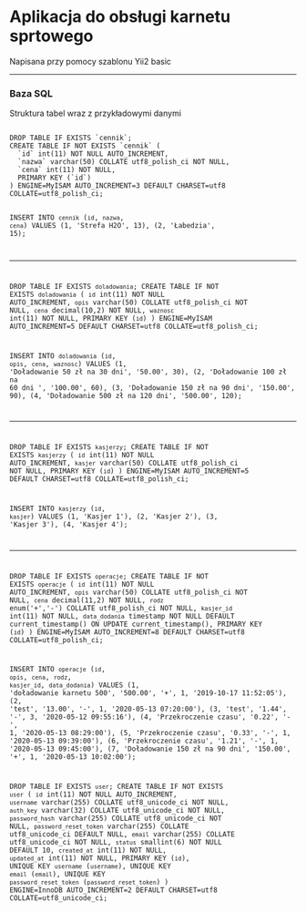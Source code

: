 <h1>Aplikacja do obsługi karnetu sprtowego</h1>
<p>Napisana przy pomocy szablonu Yii2 basic</p>

<hr>

<h3>Baza SQL</h3>
<p>Struktura tabel wraz z przykładowymi danymi</p>
<p><code>
DROP TABLE IF EXISTS `cennik`;
CREATE TABLE IF NOT EXISTS `cennik` (
  `id` int(11) NOT NULL AUTO_INCREMENT,
  `nazwa` varchar(50) COLLATE utf8_polish_ci NOT NULL,
  `cena` int(11) NOT NULL,
  PRIMARY KEY (`id`)
) ENGINE=MyISAM AUTO_INCREMENT=3 DEFAULT CHARSET=utf8 COLLATE=utf8_polish_ci;


INSERT INTO `cennik` (`id`, `nazwa`, `cena`) VALUES
(1, 'Strefa H2O', 13),
(2, 'Łabedzia', 15);

-- --------------------------------------------------------

DROP TABLE IF EXISTS `doladowania`;
CREATE TABLE IF NOT EXISTS `doladowania` (
  `id` int(11) NOT NULL AUTO_INCREMENT,
  `opis` varchar(50) COLLATE utf8_polish_ci NOT NULL,
  `cena` decimal(10,2) NOT NULL,
  `waznosc` int(11) NOT NULL,
  PRIMARY KEY (`id`)
) ENGINE=MyISAM AUTO_INCREMENT=5 DEFAULT CHARSET=utf8 COLLATE=utf8_polish_ci;


INSERT INTO `doladowania` (`id`, `opis`, `cena`, `waznosc`) VALUES
(1, 'Doładowanie 50 zł na 30 dni', '50.00', 30),
(2, 'Doładowanie 100 zł na 60 dni ', '100.00', 60),
(3, 'Doładowanie 150 zł na 90 dni', '150.00', 90),
(4, 'Doładowanie 500 zł na 120 dni', '500.00', 120);

-- --------------------------------------------------------

DROP TABLE IF EXISTS `kasjerzy`;
CREATE TABLE IF NOT EXISTS `kasjerzy` (
  `id` int(11) NOT NULL AUTO_INCREMENT,
  `kasjer` varchar(50) COLLATE utf8_polish_ci NOT NULL,
  PRIMARY KEY (`id`)
) ENGINE=MyISAM AUTO_INCREMENT=5 DEFAULT CHARSET=utf8 COLLATE=utf8_polish_ci;


INSERT INTO `kasjerzy` (`id`, `kasjer`) VALUES
(1, 'Kasjer 1'),
(2, 'Kasjer 2'),
(3, 'Kasjer 3'),
(4, 'Kasjer 4');

-- --------------------------------------------------------


DROP TABLE IF EXISTS `operacje`;
CREATE TABLE IF NOT EXISTS `operacje` (
  `id` int(11) NOT NULL AUTO_INCREMENT,
  `opis` varchar(50) COLLATE utf8_polish_ci NOT NULL,
  `cena` decimal(11,2) NOT NULL,
  `rodz` enum('+','-') COLLATE utf8_polish_ci NOT NULL,
  `kasjer_id` int(11) NOT NULL,
  `data_dodania` timestamp NOT NULL DEFAULT current_timestamp() ON UPDATE current_timestamp(),
  PRIMARY KEY (`id`)
) ENGINE=MyISAM AUTO_INCREMENT=8 DEFAULT CHARSET=utf8 COLLATE=utf8_polish_ci;


INSERT INTO `operacje` (`id`, `opis`, `cena`, `rodz`, `kasjer_id`, `data_dodania`) VALUES
(1, 'doładowanie karnetu 500', '500.00', '+', 1, '2019-10-17 11:52:05'),
(2, 'test', '13.00', '-', 1, '2020-05-13 07:20:00'),
(3, 'test', '1.44', '-', 3, '2020-05-12 09:55:16'),
(4, 'Przekroczenie czasu', '0.22', '-', 1, '2020-05-13 08:29:00'),
(5, 'Przekroczenie czasu', '0.33', '-', 1, '2020-05-13 09:39:00'),
(6, 'Przekroczenie czasu', '1.21', '-', 1, '2020-05-13 09:45:00'),
(7, 'Doładowanie 150 zł na 90 dni', '150.00', '+', 1, '2020-05-13 10:02:00');


DROP TABLE IF EXISTS `user`;
CREATE TABLE IF NOT EXISTS `user` (
  `id` int(11) NOT NULL AUTO_INCREMENT,
  `username` varchar(255) COLLATE utf8_unicode_ci NOT NULL,
  `auth_key` varchar(32) COLLATE utf8_unicode_ci NOT NULL,
  `password_hash` varchar(255) COLLATE utf8_unicode_ci NOT NULL,
  `password_reset_token` varchar(255) COLLATE utf8_unicode_ci DEFAULT NULL,
  `email` varchar(255) COLLATE utf8_unicode_ci NOT NULL,
  `status` smallint(6) NOT NULL DEFAULT 10,
  `created_at` int(11) NOT NULL,
  `updated_at` int(11) NOT NULL,
  PRIMARY KEY (`id`),
  UNIQUE KEY `username` (`username`),
  UNIQUE KEY `email` (`email`),
  UNIQUE KEY `password_reset_token` (`password_reset_token`)
) ENGINE=InnoDB AUTO_INCREMENT=2 DEFAULT CHARSET=utf8 COLLATE=utf8_unicode_ci;

</code></p>